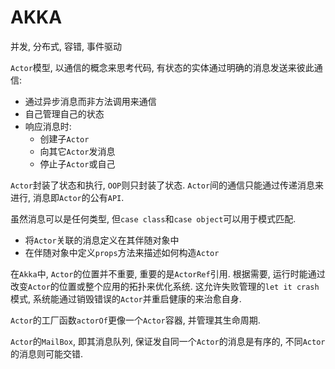 # AKKA

并发, 分布式, 容错, 事件驱动

`Actor`模型, 以通信的概念来思考代码, 有状态的实体通过明确的消息发送来彼此通信:

* 通过异步消息而非方法调用来通信
* 自己管理自己的状态
* 响应消息时:
  * 创建子`Actor`
  * 向其它`Actor`发消息
  * 停止子`Actor`或自己

`Actor`封装了状态和执行, `OOP`则只封装了状态. `Actor`间的通信只能通过传递消息来进行, 消息即`Actor`的公有`API`.

虽然消息可以是任何类型, 但`case class`和`case object`可以用于模式匹配.

* 将`Actor`关联的消息定义在其伴随对象中
* 在伴随对象中定义`props`方法来描述如何构造`Actor`

在`Akka`中, `Actor`的位置并不重要, 重要的是`ActorRef`引用. 根据需要, 运行时能通过改变`Actor`的位置或整个应用的拓扑来优化系统. 这允许失败管理的`let it crash`模式, 系统能通过销毁错误的`Actor`并重启健康的来治愈自身.

`Actor`的工厂函数`actorOf`更像一个`Actor`容器, 并管理其生命周期.

`Actor`的`MailBox`, 即其消息队列, 保证发自同一个`Actor`的消息是有序的, 不同`Actor`的消息则可能交错.
